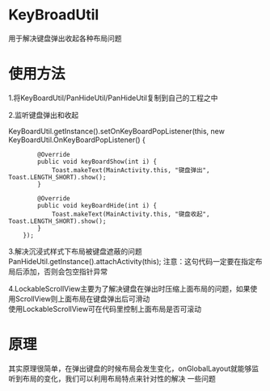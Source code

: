 # KeyBroadUtil  
用于解决键盘弹出收起各种布局问题  
# 使用方法  
1.将KeyBoardUtil/PanHideUtil/PanHideUtil复制到自己的工程之中  

2.监听键盘弹出和收起  

KeyBoardUtil.getInstance().setOnKeyBoardPopListener(this, new KeyBoardUtil.OnKeyBoardPopListener() {

            @Override
            public void keyBoardShow(int i) {
                Toast.makeText(MainActivity.this, "键盘弹出", Toast.LENGTH_SHORT).show();
            }

            @Override
            public void keyBoardHide(int i) {
                Toast.makeText(MainActivity.this, "键盘收起", Toast.LENGTH_SHORT).show();
            }
        });
        
3.解决沉浸式样式下布局被键盘遮蔽的问题  
PanHideUtil.getInstance().attachActivity(this);
注意：这句代码一定要在指定布局后添加，否则会包空指针异常

4.LockableScrollView主要为了解决键盘在弹出时压缩上面布局的问题，如果使用ScrollView则上面布局在键盘弹出后可滑动  
使用LockableScrollView可在代码里控制上面布局是否可滚动
# 原理  
其实原理很简单，在弹出键盘的时候布局会发生变化，onGlobalLayout就能够监听到布局的变化，我们可以利用布局特点来针对性的解决
一些问题

